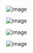 ![image](https://user-images.githubusercontent.com/94215854/142973740-d06f8956-baf8-491f-bee6-9766e16bfe01.png)

![image](https://user-images.githubusercontent.com/94215854/142973790-362b62d7-3570-4236-98fa-0c68061a7e94.png)

![image](https://user-images.githubusercontent.com/94215854/142973868-dfb4c916-2400-40ee-bde3-2e36d9de4df4.png)

![image](https://user-images.githubusercontent.com/94215854/142973947-f0e21504-cba5-41d2-951c-30b3f1ca109d.png)
